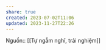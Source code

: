 ```yaml
---
share: true
created: 2023-07-02T11:06
updated: 2023-11-27T22:26
---
```

Nguồn:: [[Tự ngẫm nghĩ, trải nghiệm]]
